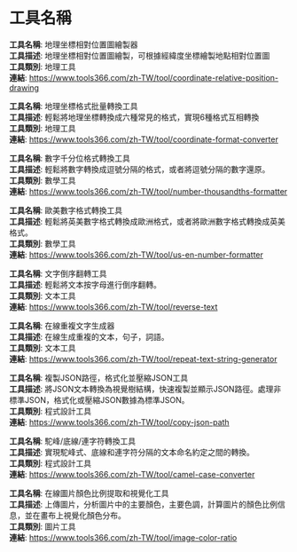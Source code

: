 # 工具名稱

**工具名稱**: 地理坐標相對位置圖繪製器  
**工具描述**: 地理坐標相對位置圖繪製，可根據經緯度坐標繪製地點相對位置圖  
**工具類別**: 地理工具  
**連結**: https://www.tools366.com/zh-TW/tool/coordinate-relative-position-drawing


**工具名稱**: 地理坐標格式批量轉換工具  
**工具描述**: 輕鬆將地理坐標轉換成六種常見的格式，實現6種格式互相轉換  
**工具類別**: 地理工具  
**連結**: https://www.tools366.com/zh-TW/tool/coordinate-format-converter


**工具名稱**: 數字千分位格式轉換工具  
**工具描述**: 輕鬆將數字轉換成逗號分隔的格式，或者將逗號分隔的數字還原。  
**工具類別**: 數學工具  
**連結**: https://www.tools366.com/zh-TW/tool/number-thousandths-formatter


**工具名稱**: 歐美數字格式轉換工具  
**工具描述**: 輕鬆將英美數字格式轉換成歐洲格式，或者將歐洲數字格式轉換成英美格式。  
**工具類別**: 數學工具  
**連結**: https://www.tools366.com/zh-TW/tool/us-en-number-formatter


**工具名稱**: 文字倒序翻轉工具  
**工具描述**: 輕鬆將文本按字母進行倒序翻轉。  
**工具類別**: 文本工具  
**連結**: https://www.tools366.com/zh-TW/tool/reverse-text


**工具名稱**: 在線重複文字生成器  
**工具描述**: 在線生成重複的文本，句子，詞語。  
**工具類別**: 文本工具  
**連結**: https://www.tools366.com/zh-TW/tool/repeat-text-string-generator


**工具名稱**: 複製JSON路徑，格式化並壓縮JSON工具  
**工具描述**: 將JSON文本轉換為視覺樹結構，快速複製並顯示JSON路徑。處理非標準JSON，格式化或壓縮JSON數據為標準JSON。  
**工具類別**: 程式設計工具  
**連結**: https://www.tools366.com/zh-TW/tool/copy-json-path


**工具名稱**: 駝峰/底線/連字符轉換工具  
**工具描述**: 實現駝峰式、底線和連字符分隔的文本命名約定之間的轉換。  
**工具類別**: 程式設計工具  
**連結**: https://www.tools366.com/zh-TW/tool/camel-case-converter


**工具名稱**: 在線圖片顏色比例提取和視覺化工具  
**工具描述**: 上傳圖片，分析圖片中的主要顏色，主要色調，計算圖片的顏色比例信息，並在畫布上視覺化顏色分布。  
**工具類別**: 圖片工具  
**連結**: https://www.tools366.com/zh-TW/tool/image-color-ratio


